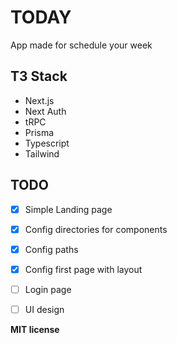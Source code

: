 # TODAY
App made for schedule your week

## T3 Stack
- Next.js 
- Next Auth
- tRPC
- Prisma
- Typescript
- Tailwind

## TODO
- [x] Simple Landing page
- [x] Config directories for components
- [x] Config paths
- [x] Config first page with layout
- [ ] Login page
- [ ] UI design


**MIT license**